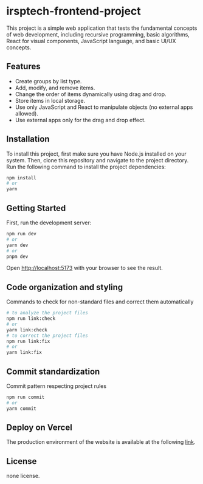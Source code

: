 # irsptech-frontend-project

This project is a simple web application that tests the fundamental concepts of web development, including recursive programming, basic algorithms, React for visual components, JavaScript language, and basic UI/UX concepts.

## Features

- Create groups by list type.
- Add, modify, and remove items.
- Change the order of items dynamically using drag and drop.
- Store items in local storage.
- Use only JavaScript and React to manipulate objects (no external apps allowed).
- Use external apps only for the drag and drop effect.

## Installation

To install this project, first make sure you have Node.js installed on your system. Then, clone this repository and navigate to the project directory. Run the following command to install the project dependencies:

```bash
npm install
# or
yarn
```

## Getting Started

First, run the development server:

```bash
npm run dev
# or
yarn dev
# or
pnpm dev
```

Open [http://localhost:5173](http://localhost:5173) with your browser to see the result.

## Code organization and styling

Commands to check for non-standard files and correct them automatically

```bash
# to analyze the project files
npm run link:check
# or
yarn link:check
# to correct the project files
npm run link:fix
# or
yarn link:fix

```

## Commit standardization

Commit pattern respecting project rules

```bash
npm run commit
# or
yarn commit

```

## Deploy on Vercel

The production environment of the website is available at the following [link](https://insp-blog.vercel.app/).

## License

none license.
